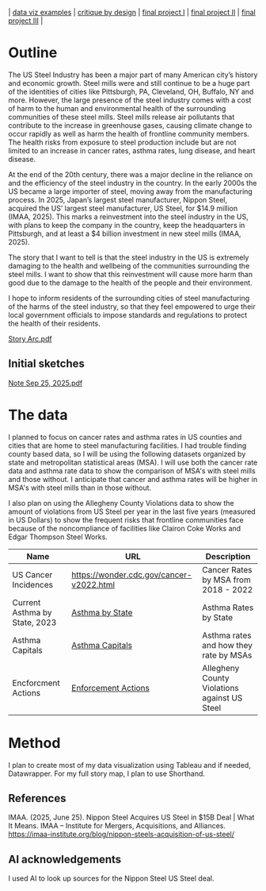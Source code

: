 | [data viz examples](dataviz-examples) | [critique by design](critique-by-design) | [final project I](final-project-part-one) | [final project II](final-project-part-two) | [final project III](final-project-part-three) |


# Outline

The US Steel Industry has been a major part of many American city’s history and economic growth. Steel mills were and still continue to be a huge part of the identities of cities like Pittsburgh, PA, Cleveland, OH, Buffalo, NY and more. However, the large presence of the steel industry comes with a cost of harm to the human and environmental health of the surrounding communities of these steel mills. Steel mills release air pollutants that contribute to the increase in greenhouse gases, causing climate change to occur rapidly as well as harm the health of frontline community members. The health risks from exposure to steel production include but are not limited to an increase in cancer rates, asthma rates, lung disease, and heart disease. 

At the end of the 20th century, there was a major decline in the reliance on and the efficiency of the steel industry in the country. In the early 2000s the US became a large importer of steel, moving away from the manufacturing process. In 2025, Japan’s largest steel manufacturer, Nippon Steel, acquired the US’ largest steel manufacturer, US Steel, for $14.9 million (IMAA, 2025). This marks a reinvestment into the steel industry in the US, with plans to keep the company in the country, keep the headquarters in Pittsburgh, and at least a $4 billion investment in new steel mills (IMAA, 2025). 

The story that I want to tell is that the steel industry in the US  is extremely damaging to the health and wellbeing of the communities surrounding the steel mills. I want to show that this reinvestment will cause more harm than good due to the damage to the health of the people and their environment. 

 I hope to inform residents of the surrounding cities of steel manufacturing of the harms of the steel industry, so that they feel empowered to urge their local government officials to impose standards and regulations to protect the health of their residents. 

 [Story Arc.pdf](https://github.com/user-attachments/files/22540613/Story.Arc.pdf)


## Initial sketches


[Note Sep 25, 2025.pdf](https://github.com/user-attachments/files/22550295/Note.Sep.25.2025.pdf)

# The data

I planned to focus on cancer rates and asthma rates in US counties and cities that are home to steel manufacturing facilities. I had trouble finding county based data, so I will be using the following datasets organized by state and metropolitan statistical areas (MSA). I will use both the cancer rate data and asthma rate data to show the comparison of MSA's with steel mills and those without. I anticipate that cancer and asthma rates will be higher in MSA's with steel mills than in those without. 

I also plan on using the Allegheny County Violations data to show the amount of violations from US Steel per year in the last five years (measured in US Dollars) to show the frequent risks that frontline communities face because of the noncompliance of facilities like Clairon Coke Works and Edgar Thompson Steel Works. 


| Name | URL | Description |
|------|-----|-------------|
|US Cancer Incidences|https://wonder.cdc.gov/cancer-v2022.html |Cancer Rates by MSA from 2018 - 2022|
|Current Asthma by State, 2023|[Asthma by State](https://www.lung.org/research/trends-in-lung-disease/asthma-trends-brief/data-tables/asthma-current-state)|Asthma Rates by State|
|Asthma Capitals|[Asthma Capitals](https://aafa.org/wp-content/uploads/2025/09/aafa-2025-asthma-capitals-report.pdf)|Asthma rates and how they rate by MSAs|
|Encforcment Actions|[Enforcement Actions](https://www.alleghenycounty.us/Services/Health-Department/Air-Quality/Enforcement-Regulations-and-Compliance/Enforcement-Actions)|Allegheny County Violations against US Steel|

# Method

I plan to create most of my data visualization using Tableau and if needed, Datawrapper. For my full story map, I plan to use Shorthand. 

## References
 IMAA. (2025, June 25). Nippon Steel Acquires US Steel in $15B Deal | What It Means. IMAA – Institute for Mergers, Acquisitions, and Alliances. https://imaa-institute.org/blog/nippon-steels-acquisition-of-us-steel/ 

## AI acknowledgements
I used AI to look up sources for the Nippon Steel US Steel deal. 
